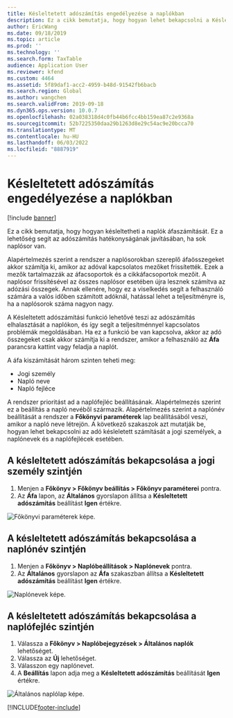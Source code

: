 ```yaml
---
title: Késleltetett adószámítás engedélyezése a naplókban
description: Ez a cikk bemutatja, hogy hogyan lehet bekapcsolni a Késleltetett adószámítás funkciót, hogy javítsa az adószámítások teljesítményét, ha nagyon nagy a naplósorok száma.
author: EricWang
ms.date: 09/18/2019
ms.topic: article
ms.prod: ''
ms.technology: ''
ms.search.form: TaxTable
audience: Application User
ms.reviewer: kfend
ms.custom: 4464
ms.assetid: 5f89daf1-acc2-4959-b48d-91542fb6bacb
ms.search.region: Global
ms.author: wangchen
ms.search.validFrom: 2019-09-18
ms.dyn365.ops.version: 10.0.7
ms.openlocfilehash: 02a038318d4c0fb44b6fcc4bb159ea87c2e9368a
ms.sourcegitcommit: 52b7225350daa29b1263d8e29c54ac9e20bcca70
ms.translationtype: MT
ms.contentlocale: hu-HU
ms.lasthandoff: 06/03/2022
ms.locfileid: "8887919"
---
```

# <a name="enable-delayed-tax-calculation-on-journals"></a>Késleltetett adószámítás engedélyezése a naplókban
[!include [banner](../includes/banner.md)]


Ez a cikk bemutatja, hogy hogyan késleltetheti a naplók áfaszámítását. Ez a lehetőség segít az adószámítás hatékonyságának javításában, ha sok naplósor van.

Alapértelmezés szerint a rendszer a naplósorokban szereplő áfaösszegeket akkor számítja ki, amikor az adóval kapcsolatos mezőket frissítették. Ezek a mezők tartalmazzák az áfacsoportok és a cikkáfacsoportok mezőit. A naplósor frissítésével az összes naplósor esetében újra lesznek számítva az adózási összegek. Annak ellenére, hogy ez a viselkedés segít a felhasználó számára a valós időben számított adóknál, hatással lehet a teljesítményre is, ha a naplósorok száma nagyon nagy.

A Késleltetett adószámítási funkció lehetővé teszi az adószámítás elhalasztását a naplókon, és így segít a teljesítménnyel kapcsolatos problémák megoldásában. Ha ez a funkció be van kapcsolva, akkor az adó összegeket csak akkor számítja ki a rendszer, amikor a felhasználó az **Áfa** parancsra kattint vagy feladja a naplót.

A áfa kiszámítását három szinten teheti meg:

- Jogi személy
- Napló neve
- Napló fejléce

A rendszer prioritást ad a naplófejléc beállításának. Alapértelmezés szerint ez a beállítás a napló nevéből származik. Alapértelmezés szerint a naplónév beállítását a rendszer a **Főkönyvi paraméterek** lap beállításából veszi, amikor a napló neve létrejön. A következő szakaszok azt mutatják be, hogyan lehet bekapcsolni az adó késleletett számítását a jogi személyek, a naplónevek és a naplófejlécek esetében.

## <a name="turn-on-delayed-tax-calculation-at-the-legal-entity-level"></a>A késleltetett adószámítás bekapcsolása a jogi személy szintjén

1. Menjen a **Főkönyv \> Főkönyv beállítás \> Főkönyv paraméterei** pontra.
2. Az **Áfa** lapon, az **Általános** gyorslapon állítsa a **Késleltetett adószámítás** beállítást **Igen** értékre.

![Főkönyvi paraméterek képe.](media/delayed-tax-calculation-gl.png)

## <a name="turn-on-delayed-tax-calculation-at-the-journal-name-level"></a>A késleltetett adószámítás bekapcsolása a naplónév szintjén

1. Menjen a **Főkönyv \> Naplóbeállítások \> Naplónevek** pontra.
2. Az **Általános** gyorslapon az **Áfa** szakaszban állítsa a **Késleltetett adószámítás** beállítást **Igen** értékre.

![Naplónevek képe.](media/delayed-tax-calculation-journal-name.png)

## <a name="turn-on-delayed-tax-calculation-at-the-journal-header-level"></a>A késleltetett adószámítás bekapcsolása a naplófejléc szintjén

1. Válassza a **Főkönyv \> Naplóbejegyzések \> Általános naplók** lehetőséget.
2. Válassza az **Új** lehetőséget.
3. Válasszon egy naplónevet.
4. A **Beállítás** lapon adja meg a **Késleltetett adószámítás** beállítását **Igen** értékre.

![Általános naplólap képe.](media/delayed-tax-calculation-journal-header.png)


[!INCLUDE[footer-include](../../includes/footer-banner.md)]
